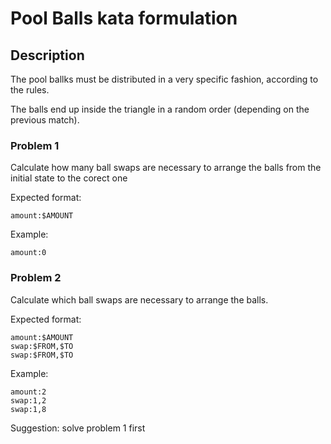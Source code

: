 # Pool Balls kata formulation

## Description

The pool ballks must be distributed in a very specific fashion, according to the rules.

The balls end up inside the triangle in a random order (depending on the previous match).

### Problem 1

Calculate how many ball swaps are necessary to arrange the balls from the initial state to the corect one

Expected format:

```
amount:$AMOUNT
```

Example:

```
amount:0
```

### Problem 2

Calculate which ball swaps are necessary to arrange the balls. 

Expected format:

```
amount:$AMOUNT
swap:$FROM,$TO
swap:$FROM,$TO
```

Example:

```
amount:2
swap:1,2
swap:1,8
```

Suggestion: solve problem 1 first

